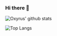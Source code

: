 ### Hi there 👋

![Oxyrus' github stats](https://github-readme-stats.vercel.app/api?username=oxyrus&show_icons=true&count_private=true&bg_color=130,D73F59,A133D5&title_color=fff&icon_color=fff&text_color=fff&include_all_commits=true&hide_rank=false)

![Top Langs](https://github-readme-stats.vercel.app/api/top-langs/?username=oxyrus&hide=mako,python&layout=compact&card_width=445&bg_color=130,D73F59,A133D5&title_color=fff&icon_color=fff&text_color=fff)
